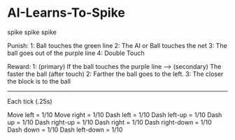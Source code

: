 # AI-Learns-To-Spike
spike spike spike

Punish:
1: Ball touches the green line
2: The AI or Ball touches the net
3: The ball goes out of the purple line
4: Double Touch

Reward: 
1: (primary) If the ball touches the purple line --> (secondary) The faster the ball (after touch)
2: Farther the ball goes to the left.
3: The closer the block is to the ball

-------------------------------------------------

Each tick (.25s) 

Move left = 1/10
Move right = 1/10
Dash left = 1/10
Dash left-up = 1/10
Dash up = 1/10
Dash right-up = 1/10
Dash right = 1/10
Dash right-down = 1/10
Dash down = 1/10
Dash left-down = 1/10
